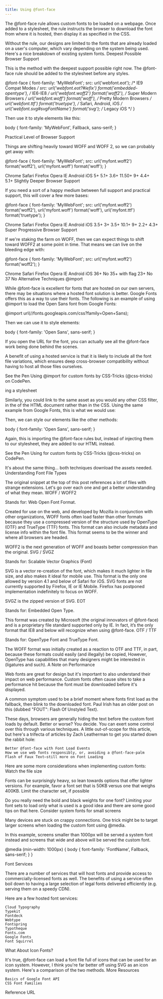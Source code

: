 ```yaml
---
title: Using @font-face
---
```

The @font-face rule allows custom fonts to be loaded on a webpage. Once added to a stylesheet, the rule instructs the browser to download the font from where it is hosted, then display it as specified in the CSS.

Without the rule, our designs are limited to the fonts that are already loaded on a user's computer, which vary depending on the system being used. Here's a nice breakdown of existing system fonts.
Deepest Possible Browser Support

This is the method with the deepest support possible right now. The @font-face rule should be added to the stylesheet before any styles.

@font-face {
  font-family: 'MyWebFont';
  src: url('webfont.eot'); /* IE9 Compat Modes */
  src: url('webfont.eot?#iefix') format('embedded-opentype'), /* IE6-IE8 */
       url('webfont.woff2') format('woff2'), /* Super Modern Browsers */
       url('webfont.woff') format('woff'), /* Pretty Modern Browsers */
       url('webfont.ttf')  format('truetype'), /* Safari, Android, iOS */
       url('webfont.svg#svgFontName') format('svg'); /* Legacy iOS */
}

Then use it to style elements like this:

body {
  font-family: 'MyWebFont', Fallback, sans-serif;
}

Practical Level of Browser Support

Things are shifting heavily toward WOFF and WOFF 2, so we can probably get away with:

@font-face {
  font-family: 'MyWebFont';
  src:  url('myfont.woff2') format('woff2'),
        url('myfont.woff') format('woff');
}

Chrome 	Safari 	Firefox 	Opera 	IE 	Android 	iOS
5+ 	5.1+ 	3.6+ 	11.50+ 	9+ 	4.4+ 	5.1+
Slightly Deeper Browser Support

If you need a sort of a happy medium between full support and practical support, this will cover a few more bases:

@font-face {
  font-family: 'MyWebFont';
  src: url('myfont.woff2') format('woff2'),
       url('myfont.woff') format('woff'),
       url('myfont.ttf') format('truetype');
}

Chrome 	Safari 	Firefox 	Opera 	IE 	Android 	iOS
3.5+ 	3+ 	3.5+ 	10.1+ 	9+ 	2.2+ 	4.3+
Super Progressive Browser Support

If we're staking the farm on WOFF, then we can expect things to shift toward WOFF2 at some point in time. That means we can live on the bleeding edge with:

@font-face {
  font-family: 'MyWebFont';
  src: url('myfont.woff2') format('woff2');
}

Chrome 	Safari 	Firefox 	Opera 	IE 	Android 	iOS
36+ 	No 	35+ with flag 	23+ 	No 	37 	No
Alternative Techniques
@import

While @font-face is excellent for fonts that are hosted on our own servers, there may be situations where a hosted font solution is better. Google Fonts offers this as a way to use their fonts. The following is an example of using @import to load the Open Sans font from Google Fonts:

@import url(//fonts.googleapis.com/css?family=Open+Sans);

Then we can use it to style elements:

body {
  font-family: 'Open Sans', sans-serif;
}

If you open the URL for the font, you can actually see all the @font-face work being done behind the scenes.

A benefit of using a hosted service is that it is likely to include all the font file variations, which ensures deep cross-browser compatibility without having to host all those files ourselves.

See the Pen Using @import for custom fonts by CSS-Tricks (@css-tricks) on CodePen.
<link>ing a stylesheet

Similarly, you could link to the same asset as you would any other CSS filter, in the <head> of the HTML document rather than in the CSS. Using the same example from Google Fonts, this is what we would use:

<link href='//fonts.googleapis.com/css?family=Open+Sans' rel='stylesheet' type='text/css'>

Then, we can style our elements like the other methods:

body {
  font-family: 'Open Sans', sans-serif;
}

Again, this is importing the @font-face rules but, instead of injecting them to our stylesheet, they are added to our HTML <head> instead.

See the Pen Using for custom fonts by CSS-Tricks (@css-tricks) on CodePen.

It's about the same thing... both techniques download the assets needed.
Understanding Font File Types

The original snippet at the top of this post references a lot of files with strange extensions. Let's go over each one and get a better understanding of what they mean.
WOFF / WOFF2

Stands for: Web Open Font Format.

Created for use on the web, and developed by Mozilla in conjunction with other organizations, WOFF fonts often load faster than other formats because they use a compressed version of the structure used by OpenType (OTF) and TrueType (TTF) fonts. This format can also include metadata and license info within the font file. This format seems to be the winner and where all browsers are headed.

WOFF2 is the next generation of WOFF and boasts better compression than the original.
SVG / SVGZ

Stands for: Scalable Vector Graphics (Font)

SVG is a vector re-creation of the font, which makes it much lighter in file size, and also makes it ideal for mobile use. This format is the only one allowed by version 4.1 and below of Safari for iOS. SVG fonts are not currently supported by Firefox, IE or IE Mobile. Firefox has postponed implementation indefinitely to focus on WOFF.

SVGZ is the zipped version of SVG.
EOT

Stands for: Embedded Open Type.

This format was created by Microsoft (the original innovators of @font-face) and is a proprietary file standard supported only by IE. In fact, it’s the only format that IE8 and below will recognize when using @font-face.
OTF / TTF

Stands for: OpenType Font and TrueType Font.

The WOFF format was initially created as a reaction to OTF and TTF, in part, because these formats could easily (and illegally) be copied, However, OpenType has capabilities that many designers might be interested in (ligatures and such).
A Note on Performance

Web fonts are great for design but it's important to also understand their impact on web performance. Custom fonts often cause sites to take a performance hit because the font must be downloaded before it's displayed.

A common symptom used to be a brief moment where fonts first load as the fallback, then blink to the downloaded font. Paul Irish has an older post on this (dubbed "FOUT": Flash Of Unstyled Text).

These days, browsers are generally hiding the text before the custom font loads by default. Better or worse? You decide. You can exert some control over this through various techniques. A little out-of-scope for this article, but here's a trifecta of articles by Zach Leatherman to get you started down the rabbit hole:

    Better @font-face with Font Load Events
    How we use web fonts responsibly, or, avoiding a @font-face-palm
    Flash of Faux Text—still more on Font Loading

Here are some more considerations when implementing custom fonts:
Watch the file size

Fonts can be surprisingly heavy, so lean towards options that offer lighter versions. For example, favor a font set that is 50KB versus one that weighs 400KB.
Limit the character set, if possible

Do you really need the bold and black weights for one font? Limiting your font sets to load only what is used is a good idea and there are some good tips on that here.
Consider system fonts for small screens

Many devices are stuck on crappy connections. One trick might be to target larger screens when loading the custom font using @media.

In this example, screens smaller than 1000px will be served a system font instead and screens that wide and above will be served the custom font.

@media (min-width: 1000px) { 
  body {
    font-family: 'FontName', Fallback, sans-serif; 
  }
}

Font Services

There are a number of services that will host fonts and provide access to commercially-licensed fonts as well. The benefits of using a service often boil down to having a large selection of legal fonts delivered efficiently (e.g. serving them on a speedy CDN).

Here are a few hosted font services:

    Cloud Typography
    Typekit
    Fontdeck
    Webtype
    Fontspring
    Typotheque
    Fonts.com
    Google Fonts
    Font Squirrel

What About Icon Fonts?

It's true, @font-face can load a font file full of icons that can be used for an icon system. However, I think you're far better off using SVG as an icon system. Here's a comparison of the two methods.
More Resources

    Basics of Google Font API
    CSS Font Families

Reference URL 